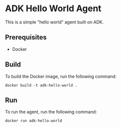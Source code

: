 # ADK Hello World Agent

This is a simple "hello world" agent built on ADK.

## Prerequisites

- Docker

## Build

To build the Docker image, run the following command:

```
docker build -t adk-hello-world .
```

## Run

To run the agent, run the following command:

```
docker run adk-hello-world
```